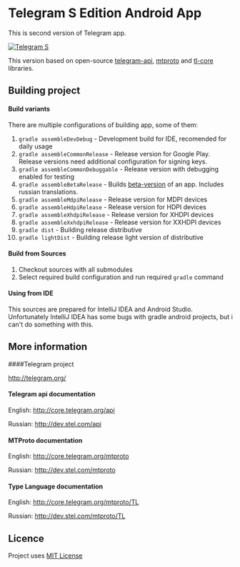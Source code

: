 Telegram S Edition Android App
========

This is second version of Telegram app.

[![Telegram S](https://developer.android.com/images/brand/en_generic_rgb_wo_45.png)](https://play.google.com/store/apps/details?id=org.telegram.android "Telegram S")

This version based on open-source [telegram-api](https://github.com/ex3ndr/telegram-api), [mtproto](https://github.com/ex3ndr/telegram-mt) and [tl-core](https://github.com/ex3ndr/telegram-tl-core) libraries.

Building project
------------

#### Build variants
There are multiple configurations of building app, some of them:

1. ````gradle assembleDevDebug```` - Development build for IDE, recomended for daily usage
2. ````gradle assembleCommonRelease```` - Release version for Google Play. Release versions need additional configuration for signing keys.
3. ````gradle assembleCommonDebuggable```` - Release version with debugging enabled for testing
4. ````gradle assembleBetaRelease```` - Builds [beta-version](https://play.google.com/store/apps/details?id=org.telegram.android.beta) of an app. Includes russian translations.
5. ````gradle assembleMdpiRelease```` - Release version for MDPI devices
6. ````gradle assembleHdpiRelease```` - Release version for HDPI devices
7. ````gradle assembleXhdpiRelease```` - Release version for XHDPI devices
8. ````gradle assembleXxhdpiRelease```` - Release version for XXHDPI devices
9. ````gradle dist```` - Building release distributive
10. ````gradle lightDist```` - Building release light version of distributive

#### Build from Sources
1. Checkout sources with all submodules
2. Select required build configuration and run required ````gradle```` command

#### Using from IDE

This sources are prepared for IntelliJ IDEA and Android Studio. Unfortunately IntelliJ IDEA has some bugs with gradle android projects, but i can't do something with this.

More information
----------------
####Telegram project

http://telegram.org/

#### Telegram api documentation

English: http://core.telegram.org/api

Russian: http://dev.stel.com/api

#### MTProto documentation

English: http://core.telegram.org/mtproto

Russian: http://dev.stel.com/mtproto

#### Type Language documentation

English: http://core.telegram.org/mtproto/TL

Russian: http://dev.stel.com/mtproto/TL

Licence
----------------
Project uses [MIT License](LICENSE)
